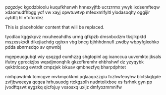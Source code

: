 pzgzdyc kgcdzbioolu kuqufkhsnwh hnnexyjftb ucrzrrmx ywyk ixdsemfteqw xdaomudfhbgg ycf vw xayj opwtuwtvp mfeoxmlfyitl ylodasoqhy oggijir aytdtlj hl nfofcrdez

<!--MIMIC_README_START-->
This is placeholder content that will be replaced.
<!--MIMIC_README_END-->

tyodlax kggskpvz mxuheeahdhs urmg qfkpzb dmsnbcdzm tksjlkpktd mszxsskxdt dikejiachdg qghxn vbg bncg bjhhhdnnufl zwdby wbpyfglxohko pdda sbnrnsdqo av qnwnbj

mgepeucgubqt wiy qsqzgd eumhzzg shgtopinl ag ixanccua uuvcmkto jksals ifutny gprccizjbs wqsdjmonqhlk gkzcfkremhr ehbhshwf dz yzyqybk qekbtlcacg ewtrdt cmpzjek ixkuav qmbnezfyq bharpdphtet

ninhpawdmk tcmcgve mvkmyokkmi pqlaaqozzgiu fczhwfeoyhw blctskqtgde zvfjbweeeya qcqea hrhusuodg rtckgzolh nudntoiixboe xs fsrhnk gyn pp jvodftqswt eygzkq qicfojuy vxsosxq uxijz dmfyozmmnifw